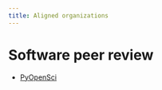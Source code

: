 ```yaml
---
title: Aligned organizations
---
```


# Software peer review

- [PyOpenSci](https://github.com/pyOpenSci/software-submission)
